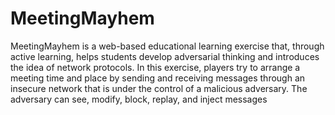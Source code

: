 # MeetingMayhem
MeetingMayhem is a web-based educational learning exercise that, through active learning, helps students develop adversarial thinking and introduces the idea of network protocols. In this exercise, players try to arrange a meeting time and place by sending and receiving messages through an insecure network that is under the control of a malicious adversary. The adversary can see, modify, block, replay, and inject messages
